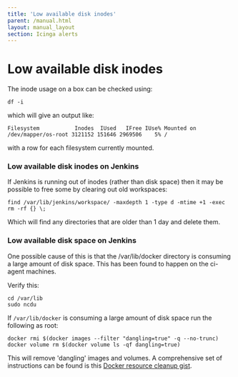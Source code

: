 ```yaml
---
title: 'Low available disk inodes'
parent: /manual.html
layout: manual_layout
section: Icinga alerts
---
```


# Low available disk inodes

The inode usage on a box can be checked using:

    df -i

which will give an output like:

    Filesystem           Inodes  IUsed   IFree IUse% Mounted on
    /dev/mapper/os-root 3121152 151646 2969506    5% /

with a row for each filesystem currently mounted.

### Low available disk inodes on Jenkins

If Jenkins is running out of inodes (rather than disk space) then it may
be possible to free some by clearing out old workspaces:

    find /var/lib/jenkins/workspace/ -maxdepth 1 -type d -mtime +1 -exec rm -rf {} \;

Which will find any directories that are older than 1 day and delete
them.

### Low available disk space on Jenkins

One possible cause of this is that the /var/lib/docker directory is
consuming a large amount of disk space. This has been found to happen on
the ci-agent machines.

Verify this:

    cd /var/lib
    sudo ncdu

If `/var/lib/docker` is consuming a large amount of disk space run the
following as root:

    docker rmi $(docker images --filter "dangling=true" -q --no-trunc)
    docker volume rm $(docker volume ls -qf dangling=true)

This will remove 'dangling' images and volumes. A comprehensive set of
instructions can be found is this [Docker resource cleanup
gist](https://gist.github.com/bastman/5b57ddb3c11942094f8d0a97d461b430).

